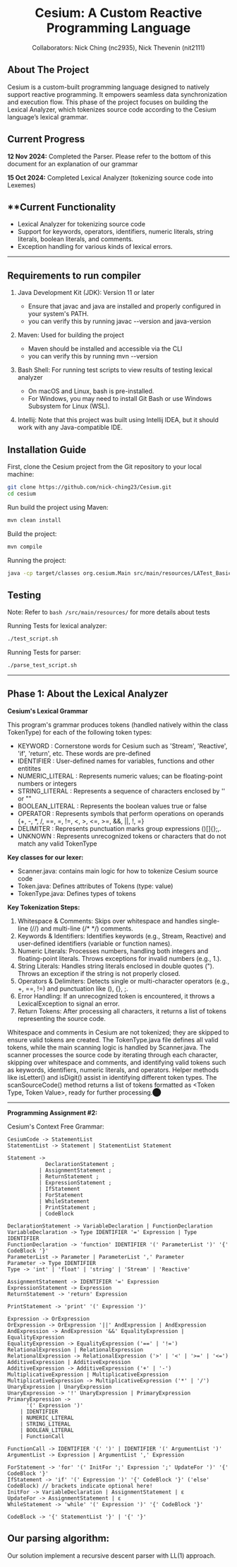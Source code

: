 <h1 align="center">Cesium: A Custom Reactive Programming Language</h1>
<p align="center">
Collaborators: Nick Ching (nc2935), Nick Thevenin (nit2111) 
</p>




## About The Project

Cesium is a custom-built programming language designed to natively support reactive programming. It empowers seamless data synchronization and execution flow. This phase of the project focuses on building the Lexical Analyzer, which tokenizes source code according to the Cesium language’s lexical grammar.



## **Current Progress**
   **12 Nov 2024:** Completed the Parser. Please refer to the bottom of this document for an explanation of our grammar
   
   **15 Oct 2024:** Completed Lexical Analyzer (tokenizing source code into Lexemes)




## **Current Functionality ##
- Lexical Analyzer for tokenizing source code
- Support for keywords, operators, identifiers, numeric literals, string literals, boolean literals, and comments.
- Exception handling for various kinds of lexical errors.


---

## **Requirements to run compiler**
1. Java Development Kit (JDK): Version 11 or later
   - Ensure that javac and java are installed and properly configured in your system's PATH.
   - you can verify this by running javac --version and java-version

2. Maven: Used for building the project
   - Maven should be installed and accessible via the CLI
   - you can verify this by running mvn --version
  
3. Bash Shell: For running test scripts to view results of testing lexical analyzer
   - On macOS and Linux, bash is pre-installed.
   - For Windows, you may need to install Git Bash or use Windows Subsystem for Linux (WSL).
  
4. Intellij: Note that this project was built using Intellij IDEA, but it should work with any Java-compatible IDE. 




## **Installation Guide** 

First, clone the Cesium project from the Git repository to your local machine:

```bash
git clone https://github.com/nick-ching23/Cesium.git
cd cesium
```

Run build the project using Maven: 
```bash
mvn clean install

````

Build the project: 
```bash
mvn compile
```

Running the project: 
```bash
java -cp target/classes org.cesium.Main src/main/resources/LATest_BasicStream.ces
```

## **Testing**

Note: Refer to  ```bash /src/main/resources/``` for more details about tests 


Running Tests for lexical analyzer: 
```bash
./test_script.sh
```

Running Tests for parser:
```bash
./parse_test_script.sh
```
---

## **Phase 1: About the Lexical Analyzer**

**Cesium's Lexical Grammar**

This program's grammar produces tokens (handled natively within the class TokenType) for each of the following token types: 

 -  KEYWORD : Cornerstone words for Cesium such as 'Stream', 'Reactive', 'if', 'return', etc. These words are pre-defined
 -  IDENTIFIER : User-defined names for variables, functions and other entitites
 -  NUMERIC_LITERAL : Represents numeric values; can be floating-point numbers or integers
 -  STRING_LITERAL : Represents a sequence of characters enclosed by '' or "" 
 -  BOOLEAN_LITERAL : Represents the boolean values true or false
 -  OPERATOR : Represents symbols that perform operations on operands {+, -, *, /, ==, =, !=, <, >, <=, >=, &&, ||, !, =}
 -  DELIMITER : Represents punctuation marks group expressions ()[]{};,.
 -  UNKNOWN : Represents unrecognized tokens or characters that do not match any valid TokenType


**Key classes for our lexer:**
- Scanner.java: contains main logic for how to tokenize Cesium source code
- Token.java: Defines attributes of Tokens (type: value)
- TokenType.java: Defines types of tokens


**Key Tokenization Steps:**
1.	Whitespace & Comments: Skips over whitespace and handles single-line (//) and multi-line (/* */) comments.
2.	Keywords & Identifiers: Identifies keywords (e.g., Stream, Reactive) and user-defined identifiers (variable or function names).
3.	Numeric Literals: Processes numbers, handling both integers and floating-point literals. Throws exceptions for invalid numbers (e.g., 1.).
4.	String Literals: Handles string literals enclosed in double quotes ("). Throws an exception if the string is not properly closed.
5.	Operators & Delimiters: Detects single or multi-character operators (e.g., +, ==, !=) and punctuation like (), {}, ;.
6.	Error Handling:	If an unrecognized token is encountered, it throws a LexicalException to signal an error.
7.	Return Tokens: After processing all characters, it returns a list of tokens representing the source code.



Whitespace and comments in Cesium are not tokenized; they are skipped to ensure valid tokens are created. The TokenType.java file defines all valid tokens, while the main scanning logic is handled by Scanner.java. The scanner processes the source code by iterating through each character, skipping over whitespace and comments, and identifying valid tokens such as keywords, identifiers, numeric literals, and operators. Helper methods like isLetter() and isDigit() assist in identifying different token types. The scanSourceCode() method returns a list of tokens formatted as <Token Type, Token Value>, ready for further processing.​⬤


---------------------------------------------------------
**Programming Assignment #2:** 

Cesium's Context Free Grammar:


```plaintext
CesiumCode -> StatementList 
StatementList -> Statement | StatementList Statement 

Statement -> 
            DeclarationStatement ; 
          | AssignmentStatement ; 
          | ReturnStatement ; 
          | ExpressionStatement ;
          | IfStatement 
          | ForStatement 
          | WhileStatement 
          | PrintStatement ;     
          | CodeBlock 

DeclarationStatement -> VariableDeclaration | FunctionDeclaration
VariableDeclaration -> Type IDENTIFIER '=' Expression | Type IDENTIFIER
FunctionDeclaration -> 'function' IDENTIFIER '(' ParameterList ')' '{' CodeBlock '}'
ParameterList -> Parameter | ParameterList ',' Parameter 
Parameter -> Type IDENTIFIER 
Type -> 'int' | 'float' | 'string' | 'Stream' | 'Reactive' 

AssignmentStatement -> IDENTIFIER '=' Expression 
ExpressionStatement -> Expression 
ReturnStatement -> 'return' Expression

PrintStatement -> 'print' '(' Expression ')'

Expression -> OrExpression 
OrExpression -> OrExpression '||' AndExpression | AndExpression 
AndExpression -> AndExpression '&&' EqualityExpression | EqualityExpression 
EqualityExpression -> EqualityExpression ('==' | '!=') RelationalExpression | RelationalExpression 
RelationalExpression -> RelationalExpression ('>' | '<' | '>=' | '<=') AdditiveExpression | AdditiveExpression
AdditiveExpression -> AdditiveExpression ('+' | '-') MultiplicativeExpression | MultiplicativeExpression
MultiplicativeExpression -> MultiplicativeExpression ('*' | '/') UnaryExpression | UnaryExpression
UnaryExpression -> '!' UnaryExpression | PrimaryExpression
PrimaryExpression ->
      '(' Expression ')'
    | IDENTIFIER
    | NUMERIC_LITERAL
    | STRING_LITERAL
    | BOOLEAN_LITERAL
    | FunctionCall

FunctionCall -> IDENTIFIER '(' ')' | IDENTIFIER '(' ArgumentList ')'
ArgumentList -> Expression | ArgumentList ',' Expression

ForStatement -> 'for' '(' InitFor ';' Expression ';' UpdateFor ')' '{' CodeBlock '}' 
IfStatement -> 'if' '(' Expression ')' '{' CodeBlock '}' ('else' CodeBlock) // brackets indicate optional here!
InitFor -> VariableDeclaration | AssignmentStatement | ε
UpdateFor -> AssignmentStatement | ε
WhileStatement -> 'while' '(' Expression ')' '{' CodeBlock '}'

CodeBlock -> '{' StatementList '}' | '{' '}'
```

## Our parsing algorithm: 
Our solution implement a recursive descent parser with LL(1) approach. 


